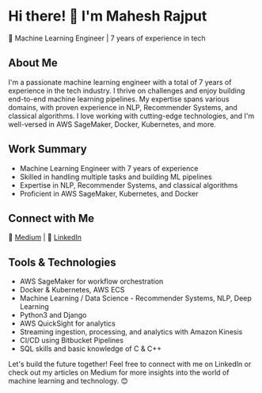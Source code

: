 # Hi there! 👋 I'm Mahesh Rajput

🚀 Machine Learning Engineer | 7 years of experience in tech

## About Me

I'm a passionate machine learning engineer with a total of 7 years of experience in the tech industry. I thrive on challenges and enjoy building end-to-end machine learning pipelines. My expertise spans various domains, with proven experience in NLP, Recommender Systems, and classical algorithms. I love working with cutting-edge technologies, and I'm well-versed in AWS SageMaker, Docker, Kubernetes, and more.

## Work Summary

- Machine Learning Engineer with 7 years of experience
- Skilled in handling multiple tasks and building ML pipelines
- Expertise in NLP, Recommender Systems, and classical algorithms
- Proficient in AWS SageMaker, Kubernetes, and Docker

## Connect with Me

📝 [Medium](https://mrmaheshrajput.medium.com/) | 💼 [LinkedIn](https://www.linkedin.com/in/maheshrajput/)

## Tools & Technologies

- AWS SageMaker for workflow orchestration
- Docker & Kubernetes, AWS ECS
- Machine Learning / Data Science - Recommender Systems, NLP, Deep Learning
- Python3 and Django
- AWS QuickSight for analytics
- Streaming ingestion, processing, and analytics with Amazon Kinesis
- CI/CD using Bitbucket Pipelines
- SQL skills and basic knowledge of C & C++

Let's build the future together! Feel free to connect with me on LinkedIn or check out my articles on Medium for more insights into the world of machine learning and technology. 😊


<!---
mrmaheshrajput/mrmaheshrajput is a ✨ special ✨ repository because its `README.md` (this file) appears on your GitHub profile.
You can click the Preview link to take a look at your changes.
--->
